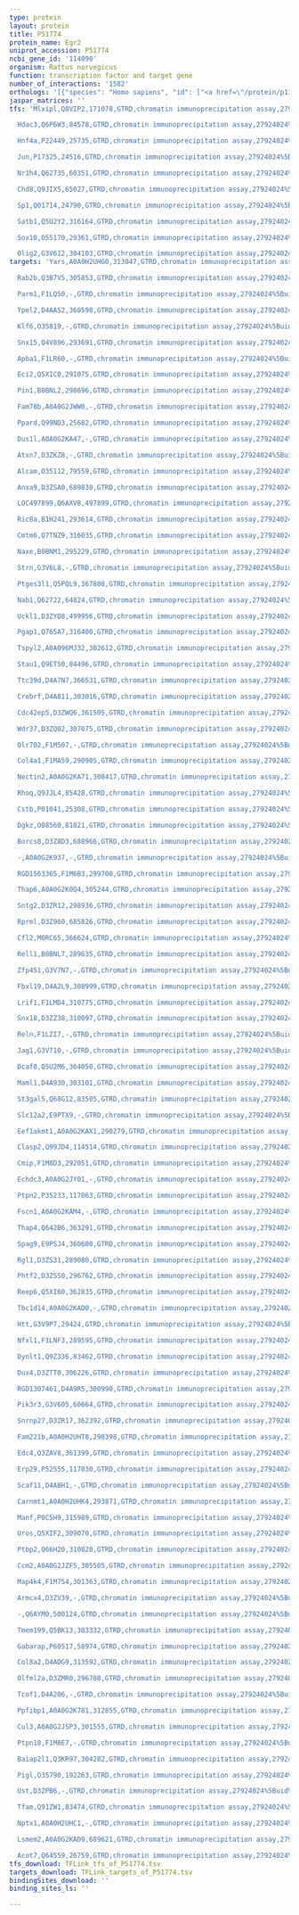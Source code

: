 ```yaml
---
type: protein
layout: protein
title: P51774
protein_name: Egr2
uniprot_accession: P51774
ncbi_gene_id: '114090'
organism: Rattus norvegicus
function: transcription factor and target gene
number_of_interactions: '1582'
orthologs: '[{"species": "Homo sapiens", "id": ["<a href=\"/protein/p11161\">P11161</a>"]}, {"species": "Danio rerio", "id": ["<a href=\"/protein/q66hy5\">Q66HY5</a>"]}, {"species": "Mus musculus", "id": ["<a href=\"/protein/p08152\">P08152</a>"]}]'
jaspar_matrices: ''
tfs: 'Mlxipl,Q8VIP2,171078,GTRD,chromatin immunoprecipitation assay,27924024%5Buid%5D,No

  Hdac3,Q6P6W3,84578,GTRD,chromatin immunoprecipitation assay,27924024%5Buid%5D,No

  Hnf4a,P22449,25735,GTRD,chromatin immunoprecipitation assay,27924024%5Buid%5D,No

  Jun,P17325,24516,GTRD,chromatin immunoprecipitation assay,27924024%5Buid%5D,No

  Nr1h4,Q62735,60351,GTRD,chromatin immunoprecipitation assay,27924024%5Buid%5D,No

  Chd8,Q9JIX5,65027,GTRD,chromatin immunoprecipitation assay,27924024%5Buid%5D,No

  Sp1,Q01714,24790,GTRD,chromatin immunoprecipitation assay,27924024%5Buid%5D,No

  Satb1,Q5U2Y2,316164,GTRD,chromatin immunoprecipitation assay,27924024%5Buid%5D,No

  Sox10,O55170,29361,GTRD,chromatin immunoprecipitation assay,27924024%5Buid%5D,No

  Olig2,G3V612,304103,GTRD,chromatin immunoprecipitation assay,27924024%5Buid%5D,No'
targets: 'Yars,A0A0H2UHG0,313047,GTRD,chromatin immunoprecipitation assay,27924024%5Buid%5D,No

  Rab2b,Q3B7V5,305853,GTRD,chromatin immunoprecipitation assay,27924024%5Buid%5D,No

  Parm1,F1LQ50,-,GTRD,chromatin immunoprecipitation assay,27924024%5Buid%5D,No

  Ypel2,D4AAS2,360590,GTRD,chromatin immunoprecipitation assay,27924024%5Buid%5D,No

  Klf6,O35819,-,GTRD,chromatin immunoprecipitation assay,27924024%5Buid%5D,No

  Snx15,Q4V896,293691,GTRD,chromatin immunoprecipitation assay,27924024%5Buid%5D,No

  Apba1,F1LR60,-,GTRD,chromatin immunoprecipitation assay,27924024%5Buid%5D,No

  Eci2,Q5XIC0,291075,GTRD,chromatin immunoprecipitation assay,27924024%5Buid%5D,No

  Pin1,B0BNL2,298696,GTRD,chromatin immunoprecipitation assay,27924024%5Buid%5D,No

  Fam78b,A0A0G2JWW0,-,GTRD,chromatin immunoprecipitation assay,27924024%5Buid%5D,No

  Ppard,Q99ND3,25682,GTRD,chromatin immunoprecipitation assay,27924024%5Buid%5D,No

  Dus1l,A0A0G2KA47,-,GTRD,chromatin immunoprecipitation assay,27924024%5Buid%5D,No

  Atxn7,D3ZKZ8,-,GTRD,chromatin immunoprecipitation assay,27924024%5Buid%5D,No

  Alcam,O35112,79559,GTRD,chromatin immunoprecipitation assay,27924024%5Buid%5D,No

  Anxa9,D3ZSA0,689830,GTRD,chromatin immunoprecipitation assay,27924024%5Buid%5D,No

  LOC497899,Q6AXV8,497899,GTRD,chromatin immunoprecipitation assay,27924024%5Buid%5D,No

  Ric8a,B1H241,293614,GTRD,chromatin immunoprecipitation assay,27924024%5Buid%5D,No

  Cmtm6,Q7TNZ9,316035,GTRD,chromatin immunoprecipitation assay,27924024%5Buid%5D,No

  Naxe,B0BNM1,295229,GTRD,chromatin immunoprecipitation assay,27924024%5Buid%5D,No

  Strn,G3V6L8,-,GTRD,chromatin immunoprecipitation assay,27924024%5Buid%5D,No

  Ptges3l1,Q5PQL9,367808,GTRD,chromatin immunoprecipitation assay,27924024%5Buid%5D,No

  Nab1,Q62722,64824,GTRD,chromatin immunoprecipitation assay,27924024%5Buid%5D,No

  Uckl1,D3ZYQ8,499956,GTRD,chromatin immunoprecipitation assay,27924024%5Buid%5D,No

  Pgap1,Q765A7,316400,GTRD,chromatin immunoprecipitation assay,27924024%5Buid%5D,No

  Tspyl2,A0A096MJ32,302612,GTRD,chromatin immunoprecipitation assay,27924024%5Buid%5D,No

  Stau1,Q9ET50,84496,GTRD,chromatin immunoprecipitation assay,27924024%5Buid%5D,No

  Ttc39d,D4A7N7,366531,GTRD,chromatin immunoprecipitation assay,27924024%5Buid%5D,No

  Crebrf,D4A811,303016,GTRD,chromatin immunoprecipitation assay,27924024%5Buid%5D,No

  Cdc42ep5,D3ZWQ6,361505,GTRD,chromatin immunoprecipitation assay,27924024%5Buid%5D,No

  Wdr37,D3ZQ02,307075,GTRD,chromatin immunoprecipitation assay,27924024%5Buid%5D,No

  Olr702,F1M507,-,GTRD,chromatin immunoprecipitation assay,27924024%5Buid%5D,No

  Col4a1,F1MA59,290905,GTRD,chromatin immunoprecipitation assay,27924024%5Buid%5D,No

  Nectin2,A0A0G2KA71,308417,GTRD,chromatin immunoprecipitation assay,27924024%5Buid%5D,No

  Rhoq,Q9JJL4,85428,GTRD,chromatin immunoprecipitation assay,27924024%5Buid%5D,No

  Cstb,P01041,25308,GTRD,chromatin immunoprecipitation assay,27924024%5Buid%5D,No

  Dgkz,O08560,81821,GTRD,chromatin immunoprecipitation assay,27924024%5Buid%5D,No

  Borcs8,D3Z8D3,688966,GTRD,chromatin immunoprecipitation assay,27924024%5Buid%5D,No

  -,A0A0G2K937,-,GTRD,chromatin immunoprecipitation assay,27924024%5Buid%5D,No

  RGD1563365,F1M6B3,299700,GTRD,chromatin immunoprecipitation assay,27924024%5Buid%5D,No

  Thap6,A0A0G2K0Q4,305244,GTRD,chromatin immunoprecipitation assay,27924024%5Buid%5D,No

  Sntg2,D3ZR12,298936,GTRD,chromatin immunoprecipitation assay,27924024%5Buid%5D,No

  Rprml,D3Z960,685826,GTRD,chromatin immunoprecipitation assay,27924024%5Buid%5D,No

  Cfl2,M0RC65,366624,GTRD,chromatin immunoprecipitation assay,27924024%5Buid%5D,No

  Rell1,B0BNL7,289635,GTRD,chromatin immunoprecipitation assay,27924024%5Buid%5D,No

  Zfp451,G3V7N7,-,GTRD,chromatin immunoprecipitation assay,27924024%5Buid%5D,No

  Fbxl19,D4A2L9,308999,GTRD,chromatin immunoprecipitation assay,27924024%5Buid%5D,No

  Lrif1,F1LMD4,310775,GTRD,chromatin immunoprecipitation assay,27924024%5Buid%5D,No

  Snx18,D3ZZ38,310097,GTRD,chromatin immunoprecipitation assay,27924024%5Buid%5D,No

  Reln,F1LZI7,-,GTRD,chromatin immunoprecipitation assay,27924024%5Buid%5D,No

  Jag1,G3V710,-,GTRD,chromatin immunoprecipitation assay,27924024%5Buid%5D,No

  Dcaf8,Q5U2M6,364050,GTRD,chromatin immunoprecipitation assay,27924024%5Buid%5D,No

  Maml1,D4A930,303101,GTRD,chromatin immunoprecipitation assay,27924024%5Buid%5D,No

  St3gal5,Q68G12,83505,GTRD,chromatin immunoprecipitation assay,27924024%5Buid%5D,No

  Slc12a2,E9PTX9,-,GTRD,chromatin immunoprecipitation assay,27924024%5Buid%5D,No

  Eef1akmt1,A0A0G2KAX1,290279,GTRD,chromatin immunoprecipitation assay,27924024%5Buid%5D,No

  Clasp2,Q99JD4,114514,GTRD,chromatin immunoprecipitation assay,27924024%5Buid%5D,No

  Cmip,F1M8D3,292051,GTRD,chromatin immunoprecipitation assay,27924024%5Buid%5D,No

  Echdc3,A0A0G2JY01,-,GTRD,chromatin immunoprecipitation assay,27924024%5Buid%5D,No

  Ptpn2,P35233,117063,GTRD,chromatin immunoprecipitation assay,27924024%5Buid%5D,No

  Fscn1,A0A0G2KAM4,-,GTRD,chromatin immunoprecipitation assay,27924024%5Buid%5D,No

  Thap4,Q642B6,363291,GTRD,chromatin immunoprecipitation assay,27924024%5Buid%5D,No

  Spag9,E9PSJ4,360600,GTRD,chromatin immunoprecipitation assay,27924024%5Buid%5D,No

  Rgl1,D3ZS31,289080,GTRD,chromatin immunoprecipitation assay,27924024%5Buid%5D,No

  Phtf2,D3ZSS0,296762,GTRD,chromatin immunoprecipitation assay,27924024%5Buid%5D,No

  Reep6,Q5XI60,362835,GTRD,chromatin immunoprecipitation assay,27924024%5Buid%5D,No

  Tbc1d14,A0A0G2KAD0,-,GTRD,chromatin immunoprecipitation assay,27924024%5Buid%5D,No

  Htt,G3V9P7,29424,GTRD,chromatin immunoprecipitation assay,27924024%5Buid%5D,No

  Nfxl1,F1LNF3,289595,GTRD,chromatin immunoprecipitation assay,27924024%5Buid%5D,No

  Dynlt1,Q9Z336,83462,GTRD,chromatin immunoprecipitation assay,27924024%5Buid%5D,No

  Dux4,D3ZTT0,306226,GTRD,chromatin immunoprecipitation assay,27924024%5Buid%5D,No

  RGD1307461,D4A9R5,300990,GTRD,chromatin immunoprecipitation assay,27924024%5Buid%5D,No

  Pik3r3,G3V605,60664,GTRD,chromatin immunoprecipitation assay,27924024%5Buid%5D,No

  Snrnp27,D3ZR17,362392,GTRD,chromatin immunoprecipitation assay,27924024%5Buid%5D,No

  Fam221b,A0A0H2UHT8,298398,GTRD,chromatin immunoprecipitation assay,27924024%5Buid%5D,No

  Edc4,Q3ZAV8,361399,GTRD,chromatin immunoprecipitation assay,27924024%5Buid%5D,No

  Erp29,P52555,117030,GTRD,chromatin immunoprecipitation assay,27924024%5Buid%5D,No

  Scaf11,D4ABH1,-,GTRD,chromatin immunoprecipitation assay,27924024%5Buid%5D,No

  Carnmt1,A0A0H2UHK4,293871,GTRD,chromatin immunoprecipitation assay,27924024%5Buid%5D,No

  Manf,P0C5H9,315989,GTRD,chromatin immunoprecipitation assay,27924024%5Buid%5D,No

  Uros,Q5XIF2,309070,GTRD,chromatin immunoprecipitation assay,27924024%5Buid%5D,No

  Ptbp2,Q66H20,310820,GTRD,chromatin immunoprecipitation assay,27924024%5Buid%5D,No

  Ccm2,A0A0G2JZF5,305505,GTRD,chromatin immunoprecipitation assay,27924024%5Buid%5D,No

  Map4k4,F1M754,301363,GTRD,chromatin immunoprecipitation assay,27924024%5Buid%5D,No

  Armcx4,D3ZV39,-,GTRD,chromatin immunoprecipitation assay,27924024%5Buid%5D,No

  -,Q6AYM0,500124,GTRD,chromatin immunoprecipitation assay,27924024%5Buid%5D,No

  Tmem199,Q5BK13,303332,GTRD,chromatin immunoprecipitation assay,27924024%5Buid%5D,No

  Gabarap,P60517,58974,GTRD,chromatin immunoprecipitation assay,27924024%5Buid%5D,No

  Col8a2,D4ADG9,313592,GTRD,chromatin immunoprecipitation assay,27924024%5Buid%5D,No

  Olfml2a,D3ZMR0,296708,GTRD,chromatin immunoprecipitation assay,27924024%5Buid%5D,No

  Tcof1,D4A206,-,GTRD,chromatin immunoprecipitation assay,27924024%5Buid%5D,No

  Ppfibp1,A0A0G2K781,312855,GTRD,chromatin immunoprecipitation assay,27924024%5Buid%5D,No

  Cul3,A0A0G2JSP3,301555,GTRD,chromatin immunoprecipitation assay,27924024%5Buid%5D,No

  Ptpn18,F1M8E7,-,GTRD,chromatin immunoprecipitation assay,27924024%5Buid%5D,No

  Baiap2l1,Q3KR97,304282,GTRD,chromatin immunoprecipitation assay,27924024%5Buid%5D,No

  Pigl,O35790,192263,GTRD,chromatin immunoprecipitation assay,27924024%5Buid%5D,No

  Ust,D3ZPB6,-,GTRD,chromatin immunoprecipitation assay,27924024%5Buid%5D,No

  Tfam,Q91ZW1,83474,GTRD,chromatin immunoprecipitation assay,27924024%5Buid%5D,No

  Nptx1,A0A0H2UHC1,-,GTRD,chromatin immunoprecipitation assay,27924024%5Buid%5D,No

  Lsmem2,A0A0G2KAD9,689621,GTRD,chromatin immunoprecipitation assay,27924024%5Buid%5D,No

  Acot7,Q64559,26759,GTRD,chromatin immunoprecipitation assay,27924024%5Buid%5D,No'
tfs_download: TFLink_tfs_of_P51774.tsv
targets_download: TFLink_targets_of_P51774.tsv
bindingSites_download: ''
binding_sites_ls: ''

---
```

